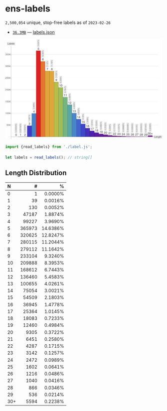 # ens-labels

<!-- summary -->
`2,500,054` unique, stop-free labels as of `2023-02-26`
 * [`36.3MB`](https://github.com/adraffy/ens-labels/raw/master/labels.json) — [labels.json](./labels.json)
<!-- /summary -->

![Plot](plot.png)

```Javascript
import {read_labels} from './label.js';

let labels = read_labels(); // string[]
```

## Length Distribution

<!-- table -->
| N | # | % |
| :--- | ---: | ---: |
| 0 | 1 | 0.0000% |
| 1 | 39 | 0.0016% |
| 2 | 130 | 0.0052% |
| 3 | 47187 | 1.8874% |
| 4 | 99227 | 3.9690% |
| 5 | 365973 | 14.6386% |
| 6 | 320625 | 12.8247% |
| 7 | 280115 | 11.2044% |
| 8 | 279112 | 11.1642% |
| 9 | 233104 | 9.3240% |
| 10 | 209888 | 8.3953% |
| 11 | 168612 | 6.7443% |
| 12 | 136460 | 5.4583% |
| 13 | 100655 | 4.0261% |
| 14 | 75054 | 3.0021% |
| 15 | 54509 | 2.1803% |
| 16 | 36945 | 1.4778% |
| 17 | 25364 | 1.0145% |
| 18 | 18083 | 0.7233% |
| 19 | 12460 | 0.4984% |
| 20 | 9305 | 0.3722% |
| 21 | 6451 | 0.2580% |
| 22 | 4287 | 0.1715% |
| 23 | 3142 | 0.1257% |
| 24 | 2472 | 0.0989% |
| 25 | 1602 | 0.0641% |
| 26 | 1216 | 0.0486% |
| 27 | 1040 | 0.0416% |
| 28 | 866 | 0.0346% |
| 29 | 536 | 0.0214% |
| 30+ | 5594 | 0.2238% |
<!-- /table -->